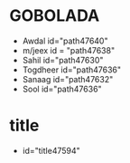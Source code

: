 # GOBOLADA
  - Awdal id="path47640"
  - m/jeex id = "path47638"
  - Sahil id="path47630"
  - Togdheer id="path47636"
  - Sanaag  id="path47632"
  - Sool id="path47636"


# title
- id="title47594"